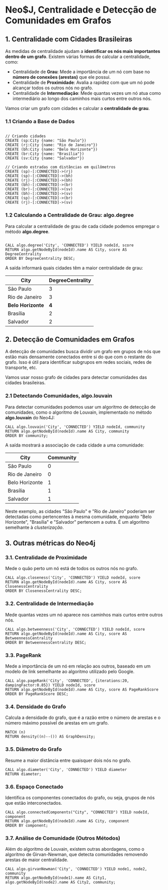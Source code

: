 # Neo$J, Centralidade e Detecção de Comunidades em Grafos

## 1. Centralidade com Cidades Brasileiras

As medidas de centralidade ajudam a **identificar os nós mais importantes dentro de um grafo**.
Existem várias formas de calcular a centralidade, como:

* Centralidade de **Grau**: Mede a importância de um nó com base no **número de conexões (arestas)** que ele possui.
* Centralidade de **Proximidade**: Avalia a rapidez com que um nó pode alcançar todos os outros nós no grafo.
* Centralidade de **Intermediação**: Mede quantas vezes um nó atua como intermediário ao longo dos caminhos mais curtos entre outros nós.

Vamos criar um grafo com cidades e calcular a **centralidade de grau**.

### 1.1 Criando a Base de Dados

```cypher

// Criando cidades
CREATE (sp:City {name: "São Paulo"})
CREATE (rj:City {name: "Rio de Janeiro"})
CREATE (bh:City {name: "Belo Horizonte"})
CREATE (br:City {name: "Brasília"})
CREATE (sv:City {name: "Salvador"})

// Criando estradas com distâncias em quilômetros
CREATE (sp)-[:CONNECTED]->(rj)
CREATE (sp)-[:CONNECTED]->(bh)
CREATE (rj)-[:CONNECTED]->(bh)
CREATE (bh)-[:CONNECTED]->(br)
CREATE (br)-[:CONNECTED]->(sv)
CREATE (bh)-[:CONNECTED]->(sv)
CREATE (sp)-[:CONNECTED]->(br)
CREATE (rj)-[:CONNECTED]->(sv)
```

### 1.2 Calculando a Centralidade de Grau: algo.degree

Para calcular a centralidade de grau de cada cidade podemos empregar o método **algo.degree**. 

```cypher

CALL algo.degree('City', 'CONNECTED') YIELD nodeId, score
RETURN algo.getNodeById(nodeId).name AS City, score AS DegreeCentrality
ORDER BY DegreeCentrality DESC;
```

A saída informará quais cidades têm a maior centralidade de grau:


| City                | DegreeCentrality |
|---------------------|------------------|
| São Paulo           | 3                |
| Rio de Janeiro      | 3                |
| **Belo Horizonte**      | **4**                |
| Brasília            | 2                |
| Salvador            | 2                |


## 2. Detecção de Comunidades em Grafos
 
A detecção de comunidades busca dividir um grafo em grupos de nós que estão mais densamente conectados 
entre si do que com o restante do grafo. Isso é útil para identificar subgrupos em redes sociais, redes de transporte, etc.

Vamos usar nosso grafo de cidades para detectar comunidades das cidades brasileiras.

### 2.1 Detectando Comunidades, algo.louvain

Para detectar comunidades podemos usar um algoritmo de detecção de comunidades, como o algoritmo de Louvain, implementado no método **algo.louvain** do Neo4J:

```cypher
CALL algo.louvain('City', 'CONNECTED') YIELD nodeId, community
RETURN algo.getNodeById(nodeId).name AS City, community
ORDER BY community;
```

A saída mostrará a associação de cada cidade a uma comunidade:

| City                | Community |
|---------------------|-----------|
| São Paulo           | 0         |
| Rio de Janeiro      | 0         |
| Belo Horizonte      | 1         |
| Brasília            | 1         |
| Salvador            | 1         |

Neste exemplo, as cidades "São Paulo" e "Rio de Janeiro" poderiam ser detectadas como pertencentes à mesma comunidade,
enquanto "Belo Horizonte", "Brasília" e "Salvador" pertencem a outra. É um algoritmo semelhante à *clusterização*. 

## 3. Outras métricas do Neo4j 

### 3.1. **Centralidade de Proximidade**
Mede o quão perto um nó está de todos os outros nós no grafo.

```cypher
CALL algo.closeness('City', 'CONNECTED') YIELD nodeId, score
RETURN algo.getNodeById(nodeId).name AS City, score AS ClosenessCentrality
ORDER BY ClosenessCentrality DESC;
```

### 3.2. **Centralidade de Intermediação**
Mede quantas vezes um nó aparece nos caminhos mais curtos entre outros nós.

```cypher
CALL algo.betweenness('City', 'CONNECTED') YIELD nodeId, score
RETURN algo.getNodeById(nodeId).name AS City, score AS BetweennessCentrality
ORDER BY BetweennessCentrality DESC;
```

### 3.3. **PageRank**
Mede a importância de um nó em relação aos outros, baseado em um modelo de link semelhante ao algoritmo utilizado pelo Google.

```cypher
CALL algo.pageRank('City', 'CONNECTED', {iterations:20, dampingFactor:0.85}) YIELD nodeId, score
RETURN algo.getNodeById(nodeId).name AS City, score AS PageRankScore
ORDER BY PageRankScore DESC;
```

### 3.4. **Densidade do Grafo**
Calcula a densidade do grafo, que é a razão entre o número de arestas e o número máximo possível de arestas em um grafo.

```cypher
MATCH (n)
RETURN density((n)--()) AS GraphDensity;
```

### 3.5. **Diâmetro do Grafo**
Resume a maior distância entre quaisquer dois nós no grafo.

```cypher
CALL algo.diameter('City', 'CONNECTED') YIELD diameter
RETURN diameter;
```

### 3.6. **Espaço Conectado**
Identifica os componentes conectados do grafo, ou seja, grupos de nós que estão interconectados.

```cypher
CALL algo.connectedComponents("City", "CONNECTED") YIELD nodeId, component
RETURN algo.getNodeById(nodeId).name AS City, component
ORDER BY component;
```

### 3.7. **Análise de Comunidade** (Outros Métodos)
Além do algoritmo de Louvain, existem outras abordagens, como o algoritmo de Girvan-Newman, que detecta comunidades removendo arestas de maior centralidade.

```cypher
CALL algo.girvanNewman('City', 'CONNECTED') YIELD node1, node2, community
RETURN algo.getNodeById(node1).name AS City1, algo.getNodeById(node2).name AS City2, community;
```

